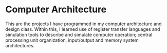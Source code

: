# Computer Architecture

This are the projects I have programmed in my computer architecture and design class. Within this, I learned use of register transfer languages and simulation tools to describe and simulate computer operation; central processing unit organization, input/output and memory system architectures. 
